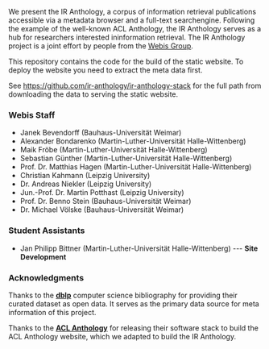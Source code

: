 We present the IR Anthology, a corpus of information retrieval publications accessible via a metadata browser and a full-text searchengine. Following the example of the well-known ACL Anthology, the IR Anthology serves as a hub for researchers interested ininformation retrieval. The IR Anthology project is a joint effort by people from the [Webis Group](https://webis.de/). 

This repository contains the code for the build of the static website. To deploy the website you need to extract the meta data first. 

See https://github.com/ir-anthology/ir-anthology-stack for the full path from downloading the data to serving the static website.

### Webis Staff

+ Janek Bevendorff (Bauhaus-Universität Weimar)
+ Alexander Bondarenko (Martin-Luther-Universität Halle-Wittenberg)
+ Maik Fröbe (Martin-Luther-Universität Halle-Wittenberg)
+ Sebastian Günther (Martin-Luther-Universität Halle-Wittenberg)
+ Prof. Dr. Matthias Hagen (Martin-Luther-Universität Halle-Wittenberg)
+ Christian Kahmann (Leipzig University)
+ Dr. Andreas Niekler (Leipzig University)
+ Jun.-Prof. Dr. Martin Potthast (Leipzig University)
+ Prof. Dr. Benno Stein (Bauhaus-Universität Weimar)
+ Dr. Michael Völske (Bauhaus-Universität Weimar)

### Student Assistants

+ Jan Philipp Bittner (Martin-Luther-Universität Halle-Wittenberg) --- **Site Development**

### Acknowledgments

Thanks to the **[dblp](https://dblp.uni-trier.de/)** computer science bibliography for providing their curated dataset as open data. It serves as the primary data source for meta information of this project.

Thanks to the **[ACL Anthology](https://www.aclweb.org/anthology/)** for releasing their software stack to build the ACL Anthology website, which we adapted to build the IR Anthology.
